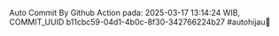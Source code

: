 Auto Commit By Github Action pada: 2025-03-17 13:14:24 WIB, COMMIT_UUID b11cbc59-04d1-4b0c-8f30-342766224b27 #autohijau🗿
